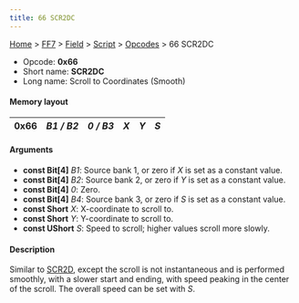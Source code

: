 ```yaml
---
title: 66 SCR2DC
---
```


[Home](../../../../Main%20Page.md) > [FF7](../../../../FF7.md) > [Field](../../../Field.md) > [Script](../../Script.md) > [Opcodes](../Opcodes.md) > 66 SCR2DC

-   Opcode: **0x66**
-   Short name: **SCR2DC**
-   Long name: Scroll to Coordinates (Smooth)

#### Memory layout

| 0x66 | *B1 / B2* | *0 / B3* | *X* | *Y* | *S* |
|------|-----------|----------|-----|-----|-----|

#### Arguments

-   **const Bit\[4\]** *B1*: Source bank 1, or zero if *X* is set as a
    constant value.
-   **const Bit\[4\]** *B2*: Source bank 2, or zero if *Y* is set as a
    constant value.
-   **const Bit\[4\]** *0*: Zero.
-   **const Bit\[4\]** *B4*: Source bank 3, or zero if *S* is set as a
    constant value.
-   **const Short** *X*: X-coordinate to scroll to.
-   **const Short** *Y*: Y-coordinate to scroll to.
-   **const UShort** *S*: Speed to scroll; higher values scroll more
    slowly.

#### Description

Similar to [SCR2D][], except the scroll is not instantaneous and is
performed smoothly, with a slower start and ending, with speed peaking
in the center of the scroll. The overall speed can be set with *S*.

  [SCR2D]: 64%20SCR2D.md "wikilink"
